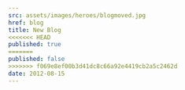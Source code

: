 ```yaml
---
src: assets/images/heroes/blogmoved.jpg
href: blog
title: New Blog
<<<<<<< HEAD
published: true
=======
published: false
>>>>>>> f069e8ef00b3d41dc8c66a92e4419cb2a5c2462d
date: 2012-08-15
---
```


